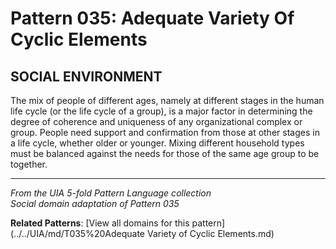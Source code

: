 # Pattern 035: Adequate Variety Of Cyclic Elements

## SOCIAL ENVIRONMENT

The mix of people of different ages, namely at different stages in the human life cycle (or the life cycle of a group), is a major factor in determining the degree of coherence and uniqueness of any organizational complex or group. People need support and confirmation from those at other stages in a life cycle, whether older or younger. Mixing different household types must be balanced against the needs for those of the same age group to be together.

---

*From the UIA 5-fold Pattern Language collection*  
*Social domain adaptation of Pattern 035*

**Related Patterns**: [View all domains for this pattern](../../UIA/md/T035%20Adequate Variety of Cyclic Elements.md)
